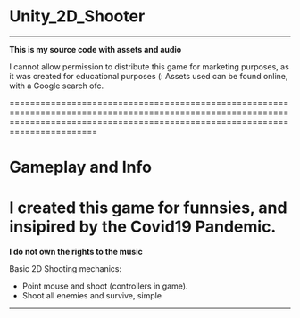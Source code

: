 # Unity_2D_Shooter
***********************************************************************************************************************************************************************************
**This is my source code with assets and audio**

I cannot allow permission to distribute this game for marketing purposes, as it was created for educational purposes (:
Assets used can be found online, with a Google search ofc.

===================================================================================================================================================================================
# Gameplay and Info
I created this game for funnsies,
and insipired by the Covid19 Pandemic.
===================================================================================================================================================================================

**I do not own the rights to the music**

Basic 2D Shooting mechanics:

- Point mouse and shoot (controllers in game).
- Shoot all enemies and survive, simple

***********************************************************************************************************************************************************************************
